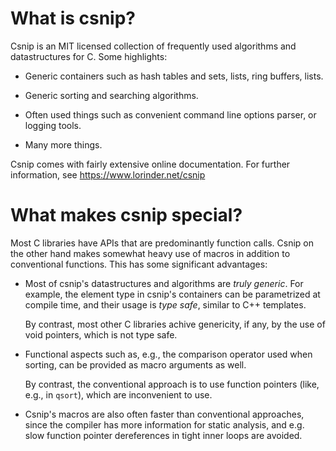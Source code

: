 # What is csnip?

Csnip is an MIT licensed collection of frequently used algorithms and
datastructures for C.  Some highlights:

* Generic containers such as hash tables and sets, lists, ring buffers, lists.

* Generic sorting and searching algorithms.

* Often used things such as convenient command line options parser, or
  logging tools.

* Many more things.

Csnip comes with fairly extensive online documentation.  For further
information, see https://www.lorinder.net/csnip

# What makes csnip special?

Most C libraries have APIs that are predominantly function calls.  Csnip
on the other hand makes somewhat heavy use of macros in addition to
conventional functions.  This has some significant advantages:

* Most of csnip's datastructures and algorithms are _truly generic_.
  For example, the element type in csnip's containers can be
  parametrized at compile time, and their usage is _type safe_, similar to
  C++ templates.

  By contrast, most other C libraries achive genericity, if any, by the
  use of void pointers, which is not type safe.

* Functional aspects such as, e.g., the comparison operator used when
  sorting, can be provided as macro arguments as well.

  By contrast, the conventional approach is to use function pointers
  (like, e.g., in `qsort`), which are inconvenient to use.

* Csnip's macros are also often faster than conventional
  approaches, since the compiler has more information for static
  analysis, and e.g. slow function pointer dereferences in tight inner
  loops are avoided.
